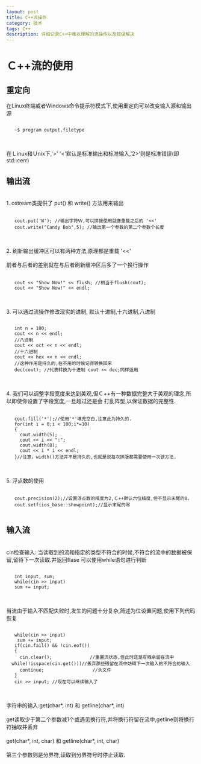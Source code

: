 ```yaml
---
layout: post
title: C++流操作
category: 技术
tags: C++
description: 详细记录C++中难以理解的流操作以及错误解决
---
```

#  Ｃ++流的使用
## 重定向
   在Linux终端或者Windows命令提示符模式下,使用重定向可以改变输入源和输出源 </br>
   <pre><code> 
   ~$ program <input.filetype >output.filetype 
   </code></pre>
   <br> 在Ｌinux和Ｕnix下,'>' '<'默认是标准输出和标准输入,'2>'则是标准错误(即std::cerr) 
## 输出流
   <br>1. ostream类提供了 put() 和 write() 方法用来输出 </br>
   <pre><code>
   cout.put('W'); //输出字符Ｗ,可以拼接使用就像重载之后的 '<<'
   cout.write("Candy Bob",5); //输出第一个参数的第二个参数个长度
   </code></pre>
   <br>2. 刷新输出缓冲区可以有两种方法,原理都是重载 '<<' </br>
   <br>   前者与后者的差别就在与后者刷新缓冲区后多了一个换行操作 </br>
   <pre><code>
   cout << "Show Now!" << flush; //相当于flush(cout);
   cout << "Show Now!" << endl;  
   </code></pre>
   <br>3. 可以通过流操作修改现实的进制, 默认十进制,十六进制,八进制 </br>
   <pre><code>
   int n = 100;
   cout << n << endl;
   //八进制
   cout << oct << n << endl;
   //十六进制
   cout << hex << n << endl;
   //这种作用是持久的,在不用的时候记得转换回来
   dec(cout); //代表转换为十进制 cout << dec;同样适用  
   </code></pre>
   <br>4. 我们可以调整字段宽度来达到美观,但Ｃ++有一种数据完整大于美观的理念,所以即使你设置了字段宽度,一旦超过还是会
        打乱阵型,以保证数据的完整性.
   </br>
   <pre><code>
   cout.fill('*');//使用'*'填充空白,注意此为持久的.
   for(int i = 0;i < 100;i*=10)
   {
     cout.width(5);
     cout << i << ":";
     cout.width(8);
     cout << i * i << endl;
   }//注意，width()方法并不是持久的,也就是说每次排版都需要使用一次该方法.
   </code></pre>
   <br>5. 浮点数的使用 </br>
   <pre><code>
   cout.precision(2);//设置浮点数的精度为2,Ｃ++默认六位精度,但不显示末尾的0.
   cout.setf(ios_base::showpoint);//显示末尾的零
   </code></pre>
## 输入流
   <br> cin检查输入: 当读取到的流和指定的类型不符合的时候,不符合的流中的数据被保留,留待下一次读取.并返回flase
       可以使用while语句进行判断 </br>
   <pre><code>
   int input, sum;
   while(cin >> input)
   sum += input;
   </code></pre>
   <br> 当流由于输入不匹配失败时,发生的问题十分复杂,简述为位设置问题,使用下列代码恢复 </br>
   <pre><code>
   while(cin >> input)
    sum += input;
   if(cin.fail() && !cin.eof())
   {
     cin.clear();              //重置流状态,但此时还是有残余留在流中
  while(!isspace(cin.get()))//丢弃那些残留在流中妨碍下一次输入的不符合的输入
     continue;                  //头文件<cctype>
   }
   cin >> input; //现在可以继续输入了
   </code></pre>
   <br> 字符串的输入:get(char*, int) 和 getline(char*, int) </br>
   <br> get读取少于第二个参数减1个或遇见换行符,并将换行符留在流中,getline则将换行符抽取并丢弃</br>
   <br> get(char*, int, char) 和 getline(char*, int, char) </br>
   <br> 第三个参数则是分界符,读取到分界符号时停止读取. </br>
